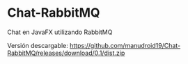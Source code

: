 # Chat-RabbitMQ
Chat en JavaFX utilizando RabbitMQ

Versión descargable: https://github.com/manudroid19/Chat-RabbitMQ/releases/download/0.1/dist.zip
